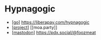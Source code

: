 # Hypnagogic

- [[go]] https://liberapay.com/hypnagogic
- [[project]] [[moa.party]]
- [[mastodon]] https://pdx.social/@foozmeat


[//begin]: # "Autogenerated link references for markdown compatibility"
[go]: go "Go"
[project]: project "Project"
[mastodon]: mastodon "Mastodon"
[//end]: # "Autogenerated link references"